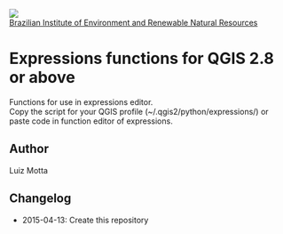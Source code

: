 <!-- IBAMA logo -->
[ibama_logo]: http://upload.wikimedia.org/wikipedia/commons/thumb/8/81/Logo_IBAMA.svg/150px-Logo_IBAMA.svg.png

![][ibama_logo]  
[Brazilian Institute of Environment and Renewable Natural Resources](http://www.ibama.gov.br)

# Expressions functions for QGIS 2.8 or above
Functions for use in expressions editor.  
Copy the script for your QGIS profile (~/.qgis2/python/expressions/) or paste code in function editor of expressions.  
## Author
Luiz Motta

## Changelog
- 2015-04-13:
Create this repository

